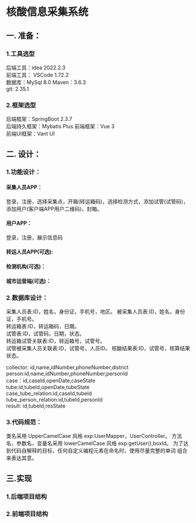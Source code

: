 # 核酸信息采集系统

## 一. 准备：

### 1.工具选型

后端工具：idea 2022.2.3  
前端工具： VSCode 1.72.2  
数据库：MySql 8.0
Maven：3.6.3  
git: 2.35.1

### 2.框架选型

后端框架：SpringBoot 2.3.7  
后端持久框架：Mybatis Plus
前端框架：Vue 3  
前端UI框架：Vant UI

## 二. 设计：

### 1.功能设计：

#### 采集人员APP：

登录，注册，选择采集点，开箱(转运箱码)，选择检测方式，添加试管(试管码)，添加用户(客户端APP用户二维码)，封箱。

#### 用户APP：

登录，注册，展示信息码

#### 转运人员APP(可选):



#### 检测机构(可选)：

#### 城市运营端(可选)：

### 2.数据库设计：

采集人员表:ID，姓名，身份证，手机号，地区。
被采集人员表:ID，姓名，身份证，手机号。  
转运箱表:ID，转运箱码，日期。  
试管表:ID，试管码，日期，状态。  
转运箱试管关联表:ID，转运箱号，试管号。  
试管被采集人员关联表:ID，试管号，人员ID。
核酸结果表:ID，试管号，核算结果状态。

collector: id,name,idNumber,phoneNumber,district  
person:id,name,idNumber,phoneNumber,personId  
case：id,caseId,openDate,caseState   
tube:id,tubeId,openDate,tubeState  
case_tube_relation:id,caseId,tubeId  
tube_person_relation:id,tubeId,personId  
result: id,tubeId,resState



### 3.代码规范：

类名采用 UpperCamelCase 风格 exp:UserMapper，UserController。
方法名，参数名，变量名采用 lowerCamelCase 风格 exp:getUser(),boxId。
为了达到代码自解释的目标，任何自定义编程元素在命名时，使用尽量完整的单词 组合来表达其意。

## 三.实现

### 1.后端项目结构

### 2.前端项目结构

